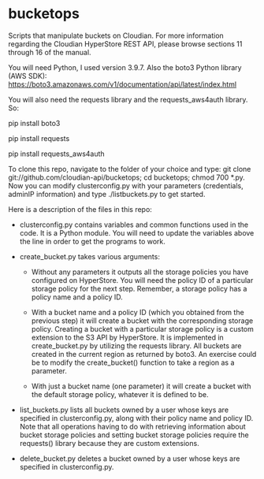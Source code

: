 # bucketops
Scripts that manipulate buckets on Cloudian.
For more information regarding the Cloudian HyperStore REST API, please browse sections 11 through 16 of the manual.

You will need Python, I used version 3.9.7. Also the boto3 Python library (AWS SDK): 
https://boto3.amazonaws.com/v1/documentation/api/latest/index.html

You will also need the requests library and the requests_aws4auth library. So:

pip install boto3

pip install requests

pip install requests_aws4auth

To clone this repo, navigate to the folder of your choice and type:
git clone git://github.com/cloudian-api/bucketops; cd bucketops; chmod 700 *.py. 
Now you can modify clusterconfig.py with your parameters (credentials, adminIP information) and type ./listbuckets.py to get started.

Here is a description of the files in this repo:
* clusterconfig.py contains variables and common functions used in the code. It is a Python module. You will need to update the variables above the line in order to get the programs to work.

* create_bucket.py takes various arguments:
   * Without any parameters it outputs all the storage policies you have configured on HyperStore. You will need the policy ID of a particular storage policy for the next step. Remember, a storage policy has a policy name and a policy ID.
   * With a bucket name and a policy ID (which you obtained from the previous step) it will create a bucket with the corresponding storage policy. Creating a bucket with a particular storage policy is a custom extension to the S3 API by HyperStore. It is implemented in create_bucket.py by utilizing the requests library. All buckets are created in the current region as returned by boto3. An exercise could be to modify the create_bucket() function to take a region as a parameter.

   * With just a bucket name (one parameter) it will create a bucket with the default storage policy, whatever it is defined to be.
  
* list_buckets.py lists all buckets owned by a user whose keys are specified in clusterconfig.py, along with their policy name and policy ID. Note that all operations having to do with retrieving information about bucket storage policies and setting bucket storage policies require the requests() library because they are custom extensions.

* delete_bucket.py deletes a bucket owned by a user whose keys are specified in clusterconfig.py.
